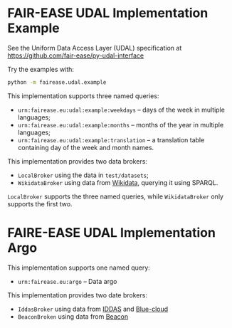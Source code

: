 # FAIR-EASE UDAL Implementation Example

See the Uniform Data Access Layer (UDAL) specification at
https://github.com/fair-ease/py-udal-interface

Try the examples with:

```sh
python -m fairease.udal.example
```

This implementation supports three named queries:

- `urn:fairease.eu:udal:example:weekdays` &ndash; days of the week in multiple
  languages;
- `urn:fairease.eu:udal:example:months` &ndash; months of the year in multiple
  languages;
- `urn:fairease.eu:udal:example:translation` &ndash; a translation table
  containing day of the week and month names.

This implementation provides two data brokers:

- `LocalBroker` using the data in `test/datasets`;
- `WikidataBroker` using data from [Wikidata](https://www.wikidata.org/),
  querying it using SPARQL.

`LocalBroker` supports the three named queries, while `WikidataBroker` only
supports the first two.

# FAIRE-EASE UDAL Implementation Argo

This implementation supports one named query:

- `urn:fairease.eu:argo` &ndash; Data argo

This implementation provides two date brokers:

- `IddasBroker` using data from [IDDAS](https://fair-ease-iddas.maris.nl) and [Blue-cloud](https://data.blue-cloud.org/)
- `BeaconBroken` using data from [Beacon](https://beacon.maris.nl/)
